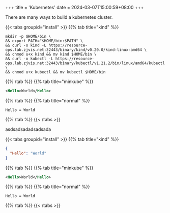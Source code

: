 +++
title = 'Kubernetes'
date = 2024-03-07T15:00:59+08:00
+++

There are many ways to build a kubernetes cluster.

{{< tabs groupid="install" >}}
{{% tab title="kind" %}}
```shell
mkdir -p $HOME/bin \
&& export PATH="$HOME/bin:$PATH" \
&& curl -o kind -L https://resource-ops.lab.zjvis.net:32443/binary/kind/v0.20.0/kind-linux-amd64 \
&& chmod u+x kind && mv kind $HOME/bin \
&& curl -o kubectl -L https://resource-ops.lab.zjvis.net:32443/binary/kubectl/v1.21.2/bin/linux/amd64/kubectl \
&& chmod u+x kubectl && mv kubectl $HOME/bin
```
{{% /tab %}}
{{% tab title="minkube" %}}
```xml
<Hello>World</Hello>
```
{{% /tab %}}
{{% tab title="normal" %}}
```properties
Hello = World
```
{{% /tab %}}
{{< /tabs >}}


asdsadsadadsadsada

{{< tabs groupid="install" >}}
{{% tab title="kind" %}}
```json
{
  "Hello": "World"
}
```
{{% /tab %}}
{{% tab title="minkube" %}}
```xml
<Hello>World</Hello>
```
{{% /tab %}}
{{% tab title="normal" %}}
```properties
Hello = World
```
{{% /tab %}}
{{< /tabs >}}